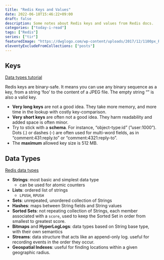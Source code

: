 ```yaml
---
title: "Redis Keys and Values"
date: 2022-06-18T15:46:22+09:00
draft: false
description: Some notes about Redis keys and values from Redis docs.
categories: ["today-i-read"]
tags: ["Redis"]
series: ["tir"]
featuredImage: "https://dwglogo.com/wp-content/uploads/2017/12/1100px_Redis_Logo_01.png"
eleventyExcludeFromCollections: ["posts"]
---
```


## Keys

[Data types tutorial](https://redis.io/docs/manual/data-types/data-types-tutorial/)

Redis keys are binary-safe. It means you can use any binary sequence as a key, from a string ‘foo’ to the content of a JPEG file. The empty string “” is also a valid key.

- **Very long keys** are not a good idea. They take more memory, and more time in the lookup with costly key-comparison.
- **Very short keys** are often not a good idea. They harm readability and added space is often minor.
- Try to stick with a **schema**. For instance, “object-type:id” (”user:1000”). Dots (.) or dashes (-) are often used for multi-word fields, as in “comment:431:reply.to” or “comment:4321:reply-to”.
- The **maximum** allowed key size is 512 MB.

## Data Types

[Redis data types](https://redis.io/docs/manual/data-types/)

- **Strings**: most basic and simplest data type
  - can be used for atomic counters
- **Lists**: ordered list of strings
  - `LPUSH`, `RPUSH`
- **Sets**: unrepeated, unordered collection of Strings
- **Hashes**: maps between String fields and String values
- **Sorted Sets**: not repeating collection of Strings, each member associated with a `score`, used to keep the Sorted Set in order from smallest to greatest score.
- **Bitmaps** and **HyperLogLogs**: data types based on String base type, with their own semantics
- **Streams**: data structure that acts like an append-only log. useful for recording events in the order they occur.
- **Geospatial Indexes**: useful for finding locations within a given geographic radius.
